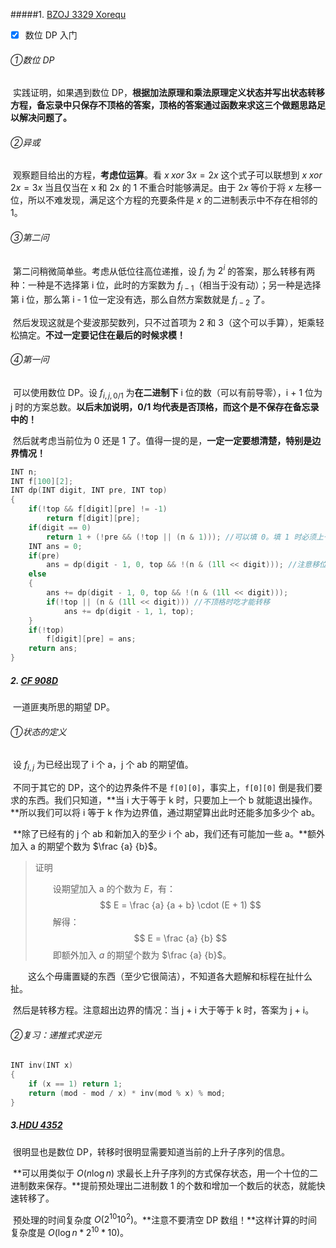 #####1. [BZOJ 3329 Xorequ](http://www.lydsy.com/JudgeOnline/problem.php?id=3329)

- [x] 数位 DP 入门

###### ①数位 DP

​	实践证明，如果遇到数位 DP，**根据加法原理和乘法原理定义状态并写出状态转移方程，备忘录中只保存不顶格的答案，顶格的答案通过函数来求这三个做题思路足以解决问题了。**

###### ②异或

​	观察题目给出的方程，**考虑位运算**。看 $x \; xor \; 3x = 2x$ 这个式子可以联想到 $x \; xor \; 2x = 3x$ 当且仅当在 x 和 2x 的 1 不重合时能够满足。由于 $2x$ 等价于将 $x$ 左移一位，所以不难发现，满足这个方程的充要条件是 $x$ 的二进制表示中不存在相邻的 1。

###### ③第二问

​	第二问稍微简单些。考虑从低位往高位递推，设 $f_i$ 为 $2^i$ 的答案，那么转移有两种：一种是不选择第 i 位，此时的方案数为 $f_{i - 1}$（相当于没有动）；另一种是选择第 i 位，那么第 i - 1 位一定没有选，那么自然方案数就是 $f_{i - 2}$ 了。

​	然后发现这就是个斐波那契数列，只不过首项为 2 和 3（这个可以手算），矩乘轻松搞定。**不过一定要记住在最后的时候求模！**

###### ④第一问

​	可以使用数位 DP。设 $f_{i, j, {0/1}}$ 为**在二进制下** i 位的数（可以有前导零），i + 1 位为 j 时的方案总数。**以后未加说明，0/1 均代表是否顶格，而这个是不保存在备忘录中的！**

​	然后就考虑当前位为 0 还是 1 了。值得一提的是，**一定一定要想清楚，特别是边界情况！**

```c++
INT n;
INT f[100][2];
INT dp(INT digit, INT pre, INT top)
{
    if(!top && f[digit][pre] != -1)
        return f[digit][pre];
    if(digit == 0)
        return 1 + (!pre && (!top || (n & 1))); //可以填 0。填 1 时必须上一位不为 0 且不顶格
    INT ans = 0;
    if(pre)
        ans = dp(digit - 1, 0, top && !(n & (1ll << digit))); //注意移位的数据类型！
    else
    {
        ans += dp(digit - 1, 0, top && !(n & (1ll << digit)));
        if(!top || (n & (1ll << digit))) //不顶格时吃才能转移
            ans += dp(digit - 1, 1, top);
    }
    if(!top)
        f[digit][pre] = ans;
    return ans;
}
```

##### 2. [CF 908D](http://codeforces.com/problemset/problem/908/D)

​	一道匪夷所思的期望 DP。

###### ①状态的定义

​	设 $f_{i, j}$ 为已经出现了 i 个 a，j 个 ab 的期望值。

​	不同于其它的 DP，这个的边界条件不是 `f[0][0]`，事实上，`f[0][0]` 倒是我们要求的东西。我们只知道，**当 i 大于等于 k 时，只要加上一个 b 就能退出操作。**所以我们可以将 i 等于 k 作为边界值，通过期望算出此时还能多加多少个 ab。

​	**除了已经有的 j 个 ab 和新加入的至少 i 个 ab，我们还有可能加一些 a。**额外加入 a 的期望个数为 $\frac {a} {b}$。

>   证明
>
>   &emsp;&emsp;设期望加入 a 的个数为 $E$，有：
>   $$
>   E = \frac {a} {a + b} \cdot (E + 1) 
>   $$
>   &emsp;&emsp;解得：
>   $$
>   E = \frac {a} {b}
>   $$
>   &emsp;&emsp;即额外加入 $a$ 的期望个数为 $\frac {a} {b}$。

&emsp;&emsp;这么个毋庸置疑的东西（至少它很简洁），不知道各大题解和标程在扯什么扯。

​	然后是转移方程。注意超出边界的情况：当 j + i 大于等于 k 时，答案为 j + i。

###### ②复习：递推式求逆元

```c++
INT inv(INT x)
{
	if (x == 1) return 1;
	return (mod - mod / x) * inv(mod % x) % mod;
}
```

##### 3.[HDU 4352](http://acm.hdu.edu.cn/showproblem.php?pid=4352)

​	很明显也是数位 DP，转移时很明显需要知道当前的上升子序列的信息。

​	**可以用类似于 $O(n \log n)$ 求最长上升子序列的方式保存状态，用一个十位的二进制数来保存。**提前预处理出二进制数 1 的个数和增加一个数后的状态，就能快速转移了。

​	预处理的时间复杂度 $O(2 ^ {10} 10 ^ 2)$。**注意不要清空 DP 数组！**这样计算的时间复杂度是 $O(\log n * 2 ^ {10} * 10)$。
